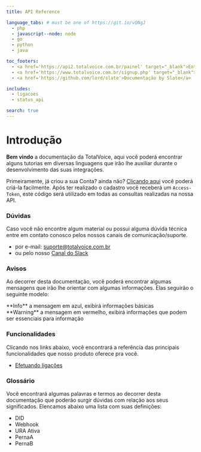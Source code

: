 ```yaml
---
title: API Reference

language_tabs: # must be one of https://git.io/vQNgJ
  - php
  - javascript--node: node
  - go
  - python
  - java

toc_footers:
  - <a href='https://api2.totalvoice.com.br/painel' target="_blank">Entrar na minha Conta</a>
  - <a href='https://www.totalvoice.com.br/signup.php' target="_blank">Criar minha Conta</a>
  - <a href='https://github.com/lord/slate'>Documentação by Slate</a>

includes:
  - ligacoes
  - status_api

search: true
---
```


# Introdução

**Bem vindo** a documentação da TotalVoice, aqui você poderá encontrar alguns tutorias em diversas 
linguagens que irão lhe auxiliar durante o desenvolvimento das suas integrações.

Primeiramente, já criou a sua Conta? ainda não? <a href="https://www.totalvoice.com.br/signup.php" target="_blank">Clicando aqui</a>
você poderá criá-la facilmente. Após ter realizado o cadastro você receberá um `Access-Token`, este código será utilizado em todas as consultas realizadas na nossa API.

### Dúvidas

Caso você não encontre algum material ou possui alguma dúvida técnica entre em contato conosco
pelos nossos canais de comunicação/suporte.

 - por e-mail: suporte@totalvoice.com.br
 - ou pelo nosso [Canal do Slack](https://totalvoice.herokuapp.com)
 
### Avisos

Ao decorrer desta documentação, você poderá encontrar algumas mensagens que irão lhe orientar com algumas informações. Elas seguirão o seguinte modelo:

<aside class="notice">
 **Info** a mensagem em azul, exibirá informações básicas
</aside>

<aside class="warning">
 **Warning** a mensagem em vermelho, exibirá informações que podem ser essenciais para informação
</aside>

### Funcionalidades
 
 Clicando nos links abaixo, você encontrará a referência das principais funcionalidades que nosso
 produto oferece pra você.
 
 - [Efetuando ligações](/?php#efetuando-ligacoes)
 
### Glossário
  
 Você encontrará algumas palavras e termos ao decorrer desta documentação que poderão surgir dúvidas com relação aos seus significados. Elencamos
 abaixo uma lista com suas definições:  
  
  - DID
  - Webhook
  - URA Ativa
  - PernaA
  - PernaB
  




